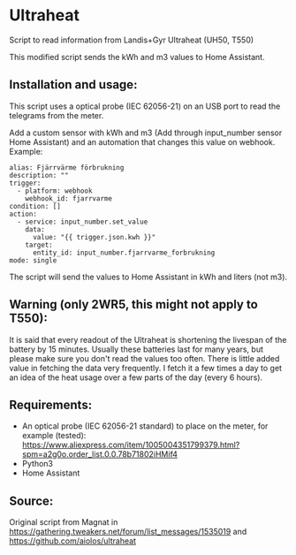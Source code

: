 # Ultraheat
Script to read information from Landis+Gyr Ultraheat (UH50, T550)

This modified script sends the kWh and m3 values to Home Assistant. 

## Installation and usage:
This script uses a optical probe (IEC 62056-21) on an USB port to read the telegrams from the meter.

Add a custom sensor with kWh and m3 (Add through input_number sensor Home Assistant) and an automation that changes this value on webhook. Example:
```
alias: Fjärrvärme förbrukning
description: ""
trigger:
  - platform: webhook
    webhook_id: fjarrvarme
condition: []
action:
  - service: input_number.set_value
    data:
      value: "{{ trigger.json.kwh }}"
    target:
      entity_id: input_number.fjarrvarme_forbrukning
mode: single
```

The script will send the values to Home Assistant in kWh and liters (not m3).

## Warning (only 2WR5, this might not apply to T550):
It is said that every readout of the Ultraheat is shortening the livespan of the battery by 15 minutes. 
Usually these batteries last for many years, but please make sure you don't read the values too often. 
There is little added value in fetching the data very frequently. I fetch it a few times a day to get
an idea of the heat usage over a few parts of the day (every 6 hours). 

## Requirements:
- An optical probe (IEC 62056-21 standard) to place on the meter, for example (tested): https://www.aliexpress.com/item/1005004351799379.html?spm=a2g0o.order_list.0.0.78b71802iHMif4
- Python3
- Home Assistant

## Source:
Original script from Magnat in https://gathering.tweakers.net/forum/list_messages/1535019 and https://github.com/aiolos/ultraheat

